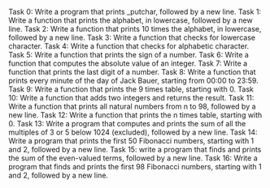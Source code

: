 Task 0: Write a program that prints _putchar, followed by a new line.
Task 1: Write a function that prints the alphabet, in lowercase, followed by a new line.
Task 2: Write a function that prints 10 times the alphabet, in lowercase, followed by a new line.
Task 3: Write a function that checks for lowercase character.
Task 4: Write a function that checks for alphabetic character.
Task 5: Write a function that prints the sign of a number.
Task 6: Write a function that computes the absolute value of an integer.
Task 7: Write a function that prints the last digit of a number.
Task 8: Write a function that prints every minute of the day of Jack Bauer, starting from 00:00 to 23:59.
Task 9: Write a function that prints the 9 times table, starting with 0.
Task 10: Write a function that adds two integers and returns the result.
Task 11: Write a function that prints all natural numbers from n to 98, followed by a new line.
Task 12: Write a function that prints the n times table, starting with 0.
Task 13: Write a program that computes and prints the sum of all the multiples of 3 or 5 below 1024 (excluded), followed by a new line.
Task 14: Write a program that prints the first 50 Fibonacci numbers, starting with 1 and 2, followed by a new line.
Task 15: write a program that finds and prints the sum of the even-valued terms, followed by a new line.
Task 16: Write a program that finds and prints the first 98 Fibonacci numbers, starting with 1 and 2, followed by a new line.
